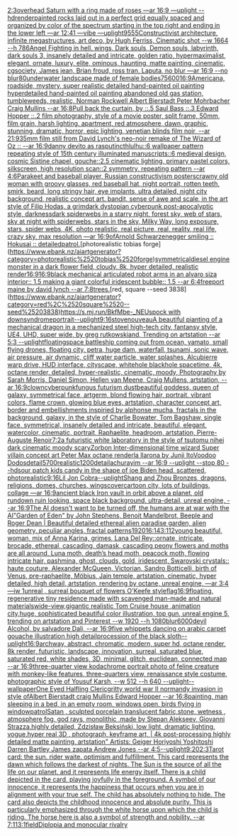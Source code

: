 [2:3](https://www.ebank.nz/aiartgenerator?category=2%3A3)[overhead Saturn with a ring made of roses —ar 16:9 —uplight --hd](https://www.ebank.nz/aiartgenerator?category=overhead%2520Saturn%2520with%2520a%2520ring%2520made%2520of%2520roses%2520%E2%80%94ar%252016%3A9%2520%E2%80%94uplight%2520--hd)[render](https://www.ebank.nz/aiartgenerator?category=render)[painted rocks laid out in a perfect grid equally spaced and organized by color of the spectrum starting in the top right and ending in the lower left —ar 12:41 —vibe —uplight](https://www.ebank.nz/aiartgenerator?category=painted%2520rocks%2520laid%2520out%2520in%2520a%2520perfect%2520grid%2520equally%2520spaced%2520and%2520organized%2520by%2520color%2520of%2520the%2520spectrum%2520starting%2520in%2520the%2520top%2520right%2520and%2520ending%2520in%2520the%2520lower%2520left%2520%E2%80%94ar%252012%3A41%2520%E2%80%94vibe%2520%E2%80%94uplight)[9555](https://www.ebank.nz/aiartgenerator?category=9555)[Constructivist architecture, infinite megastructures, art deco, by Hugh Ferriss, Cinematic shot --w 1664 --h 786](https://www.ebank.nz/aiartgenerator?category=Constructivist%2520architecture%2C%2520infinite%2520megastructures%2C%2520art%2520deco%2C%2520by%2520Hugh%2520Ferriss%2C%2520Cinematic%2520shot%2520--w%25201664%2520--h%2520786)[Angel Fighting in hell. wings, Dark souls, Demon souls, labyrinth, dark souls 3, insanely detailed and intricate, golden ratio, hypermaximalist, elegant, ornate, luxury, elite, ominous, haunting, matte painting, cinematic, cgsociety, James jean, Brian froud, ross tran, Laputa, no blur —ar 16:9 --no blur](https://www.ebank.nz/aiartgenerator?category=Angel%2520Fighting%2520in%2520hell.%2520wings%2C%2520Dark%2520souls%2C%2520Demon%2520souls%2C%2520labyrinth%2C%2520dark%2520souls%25203%2C%2520insanely%2520detailed%2520and%2520intricate%2C%2520golden%2520ratio%2C%2520hypermaximalist%2C%2520elegant%2C%2520ornate%2C%2520luxury%2C%2520elite%2C%2520ominous%2C%2520haunting%2C%2520matte%2520painting%2C%2520cinematic%2C%2520cgsociety%2C%2520James%2520jean%2C%2520Brian%2520froud%2C%2520ross%2520tran%2C%2520Laputa%2C%2520no%2520blur%2520%E2%80%94ar%252016%3A9%2520--no%2520blur)[80](https://www.ebank.nz/aiartgenerator?category=80)[underwater landscape made of female bodies](https://www.ebank.nz/aiartgenerator?category=underwater%2520landscape%2520made%2520of%2520female%2520bodies)[75](https://www.ebank.nz/aiartgenerator?category=75)[600](https://www.ebank.nz/aiartgenerator?category=600)[16:9](https://www.ebank.nz/aiartgenerator?category=16%3A9)[Americana, roadside, mystery, super realistic detailed hand-painted oil painting  hyperdetailed hand-painted oil painting  abandoned old gas station, tumbleweeds, realistic, Norman Rockwell Albert Bierstadt Peter Mohrbacher Craig Mullins --ar 16:8](https://www.ebank.nz/aiartgenerator?category=Americana%2C%2520roadside%2C%2520mystery%2C%2520super%2520realistic%2520detailed%2520hand-painted%2520oil%2520painting%2520%2520hyperdetailed%2520hand-painted%2520oil%2520painting%2520%2520abandoned%2520old%2520gas%2520station%2C%2520tumbleweeds%2C%2520realistic%2C%2520Norman%2520Rockwell%2520Albert%2520Bierstadt%2520Peter%2520Mohrbacher%2520Craig%2520Mullins%2520--ar%252016%3A8)[Pull back the curtain, by ::.5 Saul Bass ::.3 Edward Hopper ::.2 film photography, style of a movie poster, split frame, 50mm, film grain, harsh lighting, apartment, red atmosphere, dawn, graphic, stunning, dramatic, horror, epic lighting, venetian blinds film noir, --ar 21:9](https://www.ebank.nz/aiartgenerator?category=Pull%2520back%2520the%2520curtain%2C%2520by%2520%3A%3A.5%2520Saul%2520Bass%2520%3A%3A.3%2520Edward%2520Hopper%2520%3A%3A.2%2520film%2520photography%2C%2520style%2520of%2520a%2520movie%2520poster%2C%2520split%2520frame%2C%252050mm%2C%2520film%2520grain%2C%2520harsh%2520lighting%2C%2520apartment%2C%2520red%2520atmosphere%2C%2520dawn%2C%2520graphic%2C%2520stunning%2C%2520dramatic%2C%2520horror%2C%2520epic%2520lighting%2C%2520venetian%2520blinds%2520film%2520noir%2C%2520--ar%252021%3A9)[35mm film still from David Lynch's neo-noir remake of The Wizard of Oz :: --ar 16:9](https://www.ebank.nz/aiartgenerator?category=35mm%2520film%2520still%2520from%2520David%2520Lynch%27s%2520neo-noir%2520remake%2520of%2520The%2520Wizard%2520of%2520Oz%2520%3A%3A%2520--ar%252016%3A9)[danny devito as rasputin](https://www.ebank.nz/aiartgenerator?category=danny%2520devito%2520as%2520rasputin)[cthlulhu::6 wallpaper pattern repeating style of 15th century illuminated manuscripts::6 medieval design, cosmic Sistine chapel, gouche::2.5 cinematic lighting, primary pastel colors, silkscreen, high resolution scan::2 symmetry, repeating pattern --ar 4:6](https://www.ebank.nz/aiartgenerator?category=cthlulhu%3A%3A6%2520wallpaper%2520pattern%2520repeating%2520style%2520of%252015th%2520century%2520illuminated%2520manuscripts%3A%3A6%2520medieval%2520design%2C%2520cosmic%2520Sistine%2520chapel%2C%2520gouche%3A%3A2.5%2520cinematic%2520lighting%2C%2520primary%2520pastel%2520colors%2C%2520silkscreen%2C%2520high%2520resolution%2520scan%3A%3A2%2520symmetry%2C%2520repeating%2520pattern%2520--ar%25204%3A6)[Parakeet and baseball player, Russian constructivism poster](https://www.ebank.nz/aiartgenerator?category=Parakeet%2520and%2520baseball%2520player%2C%2520Russian%2520constructivism%2520poster)[scrawny old woman with groovy glasses, red baseball hat, night portrait, rotten teeth, smirk, beard, long stringy hair, eye implants, ultra detailed, night city background, realistic concept art. bandit, sense of awe and scale, in the art style of Filip Hodas, a grimdark dystopian cyberpunk post-apocalyptic style, darkness](https://www.ebank.nz/aiartgenerator?category=scrawny%2520old%2520woman%2520with%2520groovy%2520glasses%2C%2520red%2520baseball%2520hat%2C%2520night%2520portrait%2C%2520rotten%2520teeth%2C%2520smirk%2C%2520beard%2C%2520long%2520stringy%2520hair%2C%2520eye%2520implants%2C%2520ultra%2520detailed%2C%2520night%2520city%2520background%2C%2520realistic%2520concept%2520art.%2520bandit%2C%2520sense%2520of%2520awe%2520and%2520scale%2C%2520in%2520the%2520art%2520style%2520of%2520Filip%2520Hodas%2C%2520a%2520grimdark%2520dystopian%2520cyberpunk%2520post-apocalyptic%2520style%2C%2520darkness)[dark spiderwebs in a starry night, forest sky, web of stars, sky at night with spiderwebs, stars in the sky, Milky Way, long exposure, stars, spider webs, 4K, photo realistic, real picture, real, reality, real life, crazy sky, max resolution —ar 16:9](https://www.ebank.nz/aiartgenerator?category=dark%2520spiderwebs%2520in%2520a%2520starry%2520night%2C%2520forest%2520sky%2C%2520web%2520of%2520stars%2C%2520sky%2520at%2520night%2520with%2520spiderwebs%2C%2520stars%2520in%2520the%2520sky%2C%2520Milky%2520Way%2C%2520long%2520exposure%2C%2520stars%2C%2520spider%2520webs%2C%25204K%2C%2520photo%2520realistic%2C%2520real%2520picture%2C%2520real%2C%2520reality%2C%2520real%2520life%2C%2520crazy%2520sky%2C%2520max%2520resolution%2520%E2%80%94ar%252016%3A9)[of](https://www.ebank.nz/aiartgenerator?category=of)[](https://www.ebank.nz/aiartgenerator?category=)[Arnold Schwarzenegger smiling :: Hokusai :: detailed](https://www.ebank.nz/aiartgenerator?category=Arnold%2520Schwarzenegger%2520smiling%2520%3A%3A%2520Hokusai%2520%3A%3A%2520detailed)[patrol.](https://www.ebank.nz/aiartgenerator?category=patrol.)[photorealistic tobias forge](https://www.ebank.nz/aiartgenerator?category=photorealistic%2520tobias%2520forge)[symmetrical](https://www.ebank.nz/aiartgenerator?category=symmetrical)[diesel engine monster in a dark flower field, cloudy, 8k, hyper detailed, realistic render](https://www.ebank.nz/aiartgenerator?category=diesel%2520engine%2520monster%2520in%2520a%2520dark%2520flower%2520field%2C%2520cloudy%2C%25208k%2C%2520hyper%2520detailed%2C%2520realistic%2520render)[16:9](https://www.ebank.nz/aiartgenerator?category=16%3A9)[16:9](https://www.ebank.nz/aiartgenerator?category=16%3A9)[black mechanical articulated robot arms in an alvaro siza interior:: 1.5 making a giant colorful  iridescent bubble:: 1.5 --ar 6:4](https://www.ebank.nz/aiartgenerator?category=black%2520mechanical%2520articulated%2520robot%2520arms%2520in%2520an%2520alvaro%2520siza%2520interior%3A%3A%25201.5%2520making%2520a%2520giant%2520colorful%2520%2520iridescent%2520bubble%3A%3A%25201.5%2520--ar%25206%3A4)[freeport maine by david lynch --ar 7:8](https://www.ebank.nz/aiartgenerator?category=freeport%2520maine%2520by%2520david%2520lynch%2520--ar%25207%3A8)[trees.](https://www.ebank.nz/aiartgenerator?category=trees.)[red, square --seed 3838](https://www.ebank.nz/aiartgenerator?category=red%2C%2520square%2520--seed%25203838)[<https://s.mj.run/BkfMbe-_NEU>](https://www.ebank.nz/aiartgenerator?category=%3Chttps%3A//s.mj.run/BkfMbe-_NEU%3E)[spock with downsyndrome](https://www.ebank.nz/aiartgenerator?category=spock%2520with%2520downsyndrome)[portrait](https://www.ebank.nz/aiartgenerator?category=portrait)[--uplight](https://www.ebank.nz/aiartgenerator?category=--uplight)[9:16](https://www.ebank.nz/aiartgenerator?category=9%3A16)[stove](https://www.ebank.nz/aiartgenerator?category=stove)[nouveau](https://www.ebank.nz/aiartgenerator?category=nouveau)[A beautiful pianting of a mechanical dragon in a mechanized steel high-tech city, fantansy style, UE4, UHD, super wide,  by greg rutkowskiand, Trending on artstation --ar 5:3 --uplight](https://www.ebank.nz/aiartgenerator?category=A%2520beautiful%2520pianting%2520of%2520a%2520mechanical%2520dragon%2520in%2520a%2520mechanized%2520steel%2520high-tech%2520city%2C%2520fantansy%2520style%2C%2520UE4%2C%2520UHD%2C%2520super%2520wide%2C%2520%2520by%2520greg%2520rutkowskiand%2C%2520Trending%2520on%2520artstation%2520--ar%25205%3A3%2520--uplight)[floating](https://www.ebank.nz/aiartgenerator?category=floating)[space battleship coming out from ocean, yamato, small flying drones, floating city, petra, huge dam, waterfall, tsunami, sonic wave, air pressure, air dynamic, cliff water particle, water splashes, Alcubierre warp drive, HUD interface, cityscape, whitehole blackhole spacetime, 4k, octane render, detailed, hyper-realistic, cinematic, moody, Photography by Sarah Morris, Daniel Simon, Hellen van Meene, Craig Mullens, artstation, --ar 16:9](https://www.ebank.nz/aiartgenerator?category=space%2520battleship%2520coming%2520out%2520from%2520ocean%2C%2520yamato%2C%2520small%2520flying%2520drones%2C%2520floating%2520city%2C%2520petra%2C%2520huge%2520dam%2C%2520waterfall%2C%2520tsunami%2C%2520sonic%2520wave%2C%2520air%2520pressure%2C%2520air%2520dynamic%2C%2520cliff%2520water%2520particle%2C%2520water%2520splashes%2C%2520Alcubierre%2520warp%2520drive%2C%2520HUD%2520interface%2C%2520cityscape%2C%2520whitehole%2520blackhole%2520spacetime%2C%25204k%2C%2520octane%2520render%2C%2520detailed%2C%2520hyper-realistic%2C%2520cinematic%2C%2520moody%2C%2520Photography%2520by%2520Sarah%2520Morris%2C%2520Daniel%2520Simon%2C%2520Hellen%2520van%2520Meene%2C%2520Craig%2520Mullens%2C%2520artstation%2C%2520--ar%252016%3A9)[clown](https://www.ebank.nz/aiartgenerator?category=clown)[cyberpunk](https://www.ebank.nz/aiartgenerator?category=cyberpunk)[fungus futurism dust](https://www.ebank.nz/aiartgenerator?category=fungus%2520futurism%2520dust)[beautiful goddess, queen of galaxy, symmetrical face, artgerm, blond flowing hair, portrait, vibrant colors, flame crown, glowing blue eyes, artstation, character concept art, border and embellishments inspiried by alphonse mucha, fractals in the background, galaxy, in the style of Charlie Bowater, Tom Bagshaw, single face, symmetrical, insanely detailed and intricate, beautiful, elegant, watercolor, cinematic, portrait, Raphaelite, headroom, artstation, Pierre-Auguste Renoir](https://www.ebank.nz/aiartgenerator?category=beautiful%2520goddess%2C%2520queen%2520of%2520galaxy%2C%2520symmetrical%2520face%2C%2520artgerm%2C%2520blond%2520flowing%2520hair%2C%2520portrait%2C%2520vibrant%2520colors%2C%2520flame%2520crown%2C%2520glowing%2520blue%2520eyes%2C%2520artstation%2C%2520character%2520concept%2520art%2C%2520border%2520and%2520embellishments%2520inspiried%2520by%2520alphonse%2520mucha%2C%2520fractals%2520in%2520the%2520background%2C%2520galaxy%2C%2520in%2520the%2520style%2520of%2520Charlie%2520Bowater%2C%2520Tom%2520Bagshaw%2C%2520single%2520face%2C%2520symmetrical%2C%2520insanely%2520detailed%2520and%2520intricate%2C%2520beautiful%2C%2520elegant%2C%2520watercolor%2C%2520cinematic%2C%2520portrait%2C%2520Raphaelite%2C%2520headroom%2C%2520artstation%2C%2520Pierre-Auguste%2520Renoir)[7:2](https://www.ebank.nz/aiartgenerator?category=7%3A2)[a futuristic white laboratory in the style of tsutomu nihei dark cinematic moody scary](https://www.ebank.nz/aiartgenerator?category=a%2520futuristic%2520white%2520laboratory%2520in%2520the%2520style%2520of%2520tsutomu%2520nihei%2520dark%2520cinematic%2520moody%2520scary)[Zorbon Inter-dimensional time wizard Super villain concept art Peter Max octane render](https://www.ebank.nz/aiartgenerator?category=Zorbon%2520Inter-dimensional%2520time%2520wizard%2520Super%2520villain%2520concept%2520art%2520Peter%2520Max%2520octane%2520render)[la llarona by Junji Ito](https://www.ebank.nz/aiartgenerator?category=la%2520llarona%2520by%2520Junji%2520Ito)[Voodoo Dodos](https://www.ebank.nz/aiartgenerator?category=Voodoo%2520Dodos)[detail](https://www.ebank.nz/aiartgenerator?category=detail)[5700](https://www.ebank.nz/aiartgenerator?category=5700)[realistic](https://www.ebank.nz/aiartgenerator?category=realistic)[1200](https://www.ebank.nz/aiartgenerator?category=1200)[detail](https://www.ebank.nz/aiartgenerator?category=detail)[achurayim --ar 16:9 --uplight --stop 80 --hd](https://www.ebank.nz/aiartgenerator?category=achurayim%2520--ar%252016%3A9%2520--uplight%2520--stop%252080%2520--hd)[sour patch kids candy in the shape of joe  Biden head, scattered, photorealistic](https://www.ebank.nz/aiartgenerator?category=sour%2520patch%2520kids%2520candy%2520in%2520the%2520shape%2520of%2520joe%2520%2520Biden%2520head%2C%2520scattered%2C%2520photorealistic)[9:16](https://www.ebank.nz/aiartgenerator?category=9%3A16)[Lil Jon Cobra](https://www.ebank.nz/aiartgenerator?category=Lil%2520Jon%2520Cobra)[--uplight](https://www.ebank.nz/aiartgenerator?category=--uplight)[Shang and Zhou Bronzes, dragons, religions, domes, churches, wings](https://www.ebank.nz/aiartgenerator?category=Shang%2520and%2520Zhou%2520Bronzes%2C%2520dragons%2C%2520religions%2C%2520domes%2C%2520churches%2C%2520wings)[cover](https://www.ebank.nz/aiartgenerator?category=cover)[cartoon city, lots of buildings, collage —ar 16:9](https://www.ebank.nz/aiartgenerator?category=cartoon%2520city%2C%2520lots%2520of%2520buildings%2C%2520collage%2520%E2%80%94ar%252016%3A9)[ancient black Iron vault in orbit above a planet, old rundown ruin looking, space black background, ultra-detail, unreal engine, --ar 16:9](https://www.ebank.nz/aiartgenerator?category=ancient%2520black%2520Iron%2520vault%2520in%2520orbit%2520above%2520a%2520planet%2C%2520old%2520rundown%2520ruin%2520looking%2C%2520space%2520black%2520background%2C%2520ultra-detail%2C%2520unreal%2520engine%2C%2520--ar%252016%3A9)[The AI doesn't want to be turned off, the humans are at war with the AI](https://www.ebank.nz/aiartgenerator?category=The%2520AI%2520doesn%27t%2520want%2520to%2520be%2520turned%2520off%2C%2520the%2520humans%2520are%2520at%2520war%2520with%2520the%2520AI)["Garden of Eden" by John Stephens, Benoit Mandelbrot, Beeple and Roger Dean | Beautiful detailed ethereal alien paradise garden, alien geometry, peculiar angles, fractal patterns](https://www.ebank.nz/aiartgenerator?category=%22Garden%2520of%2520Eden%22%2520by%2520John%2520Stephens%2C%2520Benoit%2520Mandelbrot%2C%2520Beeple%2520and%2520Roger%2520Dean%2520%7C%2520Beautiful%2520detailed%2520ethereal%2520alien%2520paradise%2520garden%2C%2520alien%2520geometry%2C%2520peculiar%2520angles%2C%2520fractal%2520patterns)[1920](https://www.ebank.nz/aiartgenerator?category=1920)[16:14](https://www.ebank.nz/aiartgenerator?category=16%3A14)[3:1](https://www.ebank.nz/aiartgenerator?category=3%3A1)[12](https://www.ebank.nz/aiartgenerator?category=12)[young beautiful, woman, mix of Anna Karina, grimes, Lana Del Rey::ornate, intricate, brocade, ethereal, cascading, damask, cascading peony flowers and moths are all around, Luna moth, death’s head moth, peacock moth, flowing intricate hair, pashmina, ghost, clouds, gold, iridescent, Swarovski crystals:: haute couture, Alexander McQueen, Victorian, Sandro Botticelli, birth of Venus, pre-raphaelite, Möbius, Jain temple, artstation, cinematic, hyper detailed, high detail, artstation, rendering by octane, unreal engine, —ar 3:4 —iw 1](https://www.ebank.nz/aiartgenerator?category=young%2520beautiful%2C%2520woman%2C%2520mix%2520of%2520Anna%2520Karina%2C%2520grimes%2C%2520Lana%2520Del%2520Rey%3A%3Aornate%2C%2520intricate%2C%2520brocade%2C%2520ethereal%2C%2520cascading%2C%2520damask%2C%2520cascading%2520peony%2520flowers%2520and%2520moths%2520are%2520all%2520around%2C%2520Luna%2520moth%2C%2520death%E2%80%99s%2520head%2520moth%2C%2520peacock%2520moth%2C%2520flowing%2520intricate%2520hair%2C%2520pashmina%2C%2520ghost%2C%2520clouds%2C%2520gold%2C%2520iridescent%2C%2520Swarovski%2520crystals%3A%3A%2520haute%2520couture%2C%2520Alexander%2520McQueen%2C%2520Victorian%2C%2520Sandro%2520Botticelli%2C%2520birth%2520of%2520Venus%2C%2520pre-raphaelite%2C%2520M%C3%B6bius%2C%2520Jain%2520temple%2C%2520artstation%2C%2520cinematic%2C%2520hyper%2520detailed%2C%2520high%2520detail%2C%2520artstation%2C%2520rendering%2520by%2520octane%2C%2520unreal%2520engine%2C%2520%E2%80%94ar%25203%3A4%2520%E2%80%94iw%25201)[unreal , surreal bouquet of flowers O'Keefe style](https://www.ebank.nz/aiartgenerator?category=unreal%2520%2C%2520surreal%2520bouquet%2520of%2520flowers%2520O%27Keefe%2520style)[flag](https://www.ebank.nz/aiartgenerator?category=flag)[16:9](https://www.ebank.nz/aiartgenerator?category=16%3A9)[floating, regenerative tiny residence made with scavenged man-made and natural materials](https://www.ebank.nz/aiartgenerator?category=floating%2C%2520regenerative%2520tiny%2520residence%2520made%2520with%2520scavenged%2520man-made%2520and%2520natural%2520materials)[wide-view,gigantic realistic Tom Cruise house ,animation city,huge, sophisticated beautiful color illustration, top gun, unreal engine 5, trending on artstation and Pinterest --w 1920 --h 1080](https://www.ebank.nz/aiartgenerator?category=wide-view%2Cgigantic%2520realistic%2520Tom%2520Cruise%2520house%2520%2Canimation%2520city%2Chuge%2C%2520sophisticated%2520beautiful%2520color%2520illustration%2C%2520top%2520gun%2C%2520unreal%2520engine%25205%2C%2520trending%2520on%2520artstation%2520and%2520Pinterest%2520--w%25201920%2520--h%25201080)[blur](https://www.ebank.nz/aiartgenerator?category=blur)[6000](https://www.ebank.nz/aiartgenerator?category=6000)[devil Alcohol, by salvadore Dali, --ar 16:9](https://www.ebank.nz/aiartgenerator?category=devil%2520Alcohol%2C%2520by%2520salvadore%2520Dali%2C%2520--ar%252016%3A9)[five whippets dancing on arabic carpet gouache illustration high detail](https://www.ebank.nz/aiartgenerator?category=five%2520whippets%2520dancing%2520on%2520arabic%2520carpet%2520gouache%2520illustration%2520high%2520detail)[procession of the black sloth](https://www.ebank.nz/aiartgenerator?category=procession%2520of%2520the%2520black%2520sloth)[--uplight](https://www.ebank.nz/aiartgenerator?category=--uplight)[16:9](https://www.ebank.nz/aiartgenerator?category=16%3A9)[archway, abstract, chromatic, modern, super hd, octane render, 8k render, futuristic, landscape, innovation, surreal, saturated blue, saturated red, white shades, 3D, minimal, glitch, euclidean, connected map --ar 16:9](https://www.ebank.nz/aiartgenerator?category=archway%2C%2520abstract%2C%2520chromatic%2C%2520modern%2C%2520super%2520hd%2C%2520octane%2520render%2C%25208k%2520render%2C%2520futuristic%2C%2520landscape%2C%2520innovation%2C%2520surreal%2C%2520saturated%2520blue%2C%2520saturated%2520red%2C%2520white%2520shades%2C%25203D%2C%2520minimal%2C%2520glitch%2C%2520euclidean%2C%2520connected%2520map%2520--ar%252016%3A9)[three-quarter view kodachrome portrait photo of feline creature with monkey-like features, three-quarters view, renaissance style costume, photographic style of Yousuf Karsh, --w 512 --h 640 --uplight](https://www.ebank.nz/aiartgenerator?category=three-quarter%2520view%2520kodachrome%2520portrait%2520photo%2520of%2520feline%2520creature%2520with%2520monkey-like%2520features%2C%2520three-quarters%2520view%2C%2520renaissance%2520style%2520costume%2C%2520photographic%2520style%2520of%2520Yousuf%2520Karsh%2C%2520--w%2520512%2520--h%2520640%2520--uplight)[--wallpaper](https://www.ebank.nz/aiartgenerator?category=--wallpaper)[One Eyed Halfling Cleric](https://www.ebank.nz/aiartgenerator?category=One%2520Eyed%2520Halfling%2520Cleric)[gritty world war II normandy invasion in style ofAlbert Bierstadt craig Mullins Edward Hopper --ar 16:8](https://www.ebank.nz/aiartgenerator?category=gritty%2520world%2520war%2520II%2520normandy%2520invasion%2520in%2520style%2520ofAlbert%2520Bierstadt%2520craig%2520Mullins%2520Edward%2520Hopper%2520--ar%252016%3A8)[painting, man sleeping in a bed, in an empty room, windows open, birds flying in window](https://www.ebank.nz/aiartgenerator?category=painting%2C%2520man%2520sleeping%2520in%2520a%2520bed%2C%2520in%2520an%2520empty%2520room%2C%2520windows%2520open%2C%2520birds%2520flying%2520in%2520window)[patrol](https://www.ebank.nz/aiartgenerator?category=patrol)[Satan , sculpted porcelain translucent fabric,stone, wetness , atmosphere fog, god rays, monolithic ,made by Stepan Alekseev, Giovanni Strazza,highly detailed, Zdzisław Beksiński, low light, dramatic lighting, vogue,hyper real 3D , photograph, keyframe art, | 4k post-processing highly detailed matte painting, artstation" Artists: Geiger Horiyoshi Yoshitoshi Darren Bartley James zapata Andrew Jones --ar 4:5](https://www.ebank.nz/aiartgenerator?category=Satan%2520%2C%2520sculpted%2520porcelain%2520translucent%2520fabric%2Cstone%2C%2520wetness%2520%2C%2520atmosphere%2520fog%2C%2520god%2520rays%2C%2520monolithic%2520%2Cmade%2520by%2520Stepan%2520Alekseev%2C%2520Giovanni%2520Strazza%2Chighly%2520detailed%2C%2520Zdzis%C5%82aw%2520Beksi%C5%84ski%2C%2520low%2520light%2C%2520dramatic%2520lighting%2C%2520vogue%2Chyper%2520real%25203D%2520%2C%2520photograph%2C%2520keyframe%2520art%2C%2520%7C%25204k%2520post-processing%2520highly%2520detailed%2520matte%2520painting%2C%2520artstation%22%2520Artists%3A%2520Geiger%2520Horiyoshi%2520Yoshitoshi%2520Darren%2520Bartley%2520James%2520zapata%2520Andrew%2520Jones%2520--ar%25204%3A5)[--uplight](https://www.ebank.nz/aiartgenerator?category=--uplight)[9:20](https://www.ebank.nz/aiartgenerator?category=9%3A20)[2:3](https://www.ebank.nz/aiartgenerator?category=2%3A3)[Tarot card: the sun. rider waite. optimism and fulfillment. This card represents the dawn which follows the darkest of nights. The Sun is the source of all the life on our planet, and it represents life energy itself. There is a child depicted in the card, playing joyfully in the foreground. A symbol of our innocence, it represents the happiness that occurs when you are in alignment with your true self. The child has absolutely nothing to hide. The card also depicts the childhood innocence and absolute purity. This is particularly emphasized through the white horse upon which the child is riding. The horse here is also a symbol of strength and nobility. --ar 7:11](https://www.ebank.nz/aiartgenerator?category=Tarot%2520card%3A%2520the%2520sun.%2520rider%2520waite.%2520optimism%2520and%2520fulfillment.%2520This%2520card%2520represents%2520the%2520dawn%2520which%2520follows%2520the%2520darkest%2520of%2520nights.%2520The%2520Sun%2520is%2520the%2520source%2520of%2520all%2520the%2520life%2520on%2520our%2520planet%2C%2520and%2520it%2520represents%2520life%2520energy%2520itself.%2520There%2520is%2520a%2520child%2520depicted%2520in%2520the%2520card%2C%2520playing%2520joyfully%2520in%2520the%2520foreground.%2520A%2520symbol%2520of%2520our%2520innocence%2C%2520it%2520represents%2520the%2520happiness%2520that%2520occurs%2520when%2520you%2520are%2520in%2520alignment%2520with%2520your%2520true%2520self.%2520The%2520child%2520has%2520absolutely%2520nothing%2520to%2520hide.%2520The%2520card%2520also%2520depicts%2520the%2520childhood%2520innocence%2520and%2520absolute%2520purity.%2520This%2520is%2520particularly%2520emphasized%2520through%2520the%2520white%2520horse%2520upon%2520which%2520the%2520child%2520is%2520riding.%2520The%2520horse%2520here%2520is%2520also%2520a%2520symbol%2520of%2520strength%2520and%2520nobility.%2520--ar%25207%3A11)[3:1](https://www.ebank.nz/aiartgenerator?category=3%3A1)[field](https://www.ebank.nz/aiartgenerator?category=field)[Diplopia and monocular rivalry](https://www.ebank.nz/aiartgenerator?category=Diplopia%2520and%2520monocular%2520rivalry)